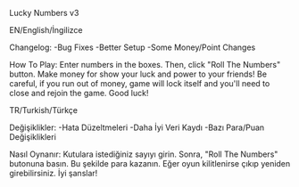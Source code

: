 Lucky Numbers v3

EN/English/İngilizce

Changelog:
-Bug Fixes
-Better Setup
-Some Money/Point Changes

How To Play:
Enter numbers in the boxes. Then, click
"Roll The Numbers" button. Make money for
show your luck and power to your friends!
Be careful, if you run out of money, game
will lock itself and you'll need to close
and rejoin the game. Good luck!

TR/Turkish/Türkçe

Değişiklikler:
-Hata Düzeltmeleri
-Daha İyi Veri Kaydı
-Bazı Para/Puan Değişiklikleri

Nasıl Oynanır:
Kutulara istediğiniz sayıyı girin. Sonra,
"Roll The Numbers" butonuna basın. Bu şekilde
para kazanın. Eğer oyun kilitlenirse çıkıp yeniden
girebilirsiniz. İyi şanslar!
